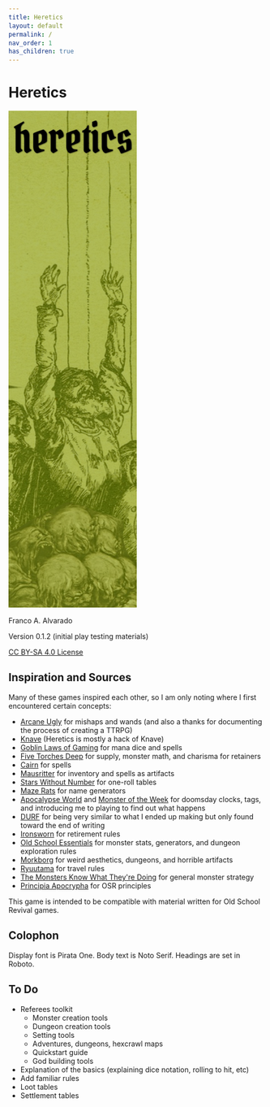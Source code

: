 ```yaml
---
title: Heretics
layout: default
permalink: /
nav_order: 1
has_children: true
---
```


# Heretics

![Heretics](heretics.png)

Franco A. Alvarado

Version 0.1.2 (initial play testing materials)

[CC BY-SA 4.0 License](https://creativecommons.org/licenses/by-sa/4.0/)

## Inspiration and Sources

Many of these games inspired each other, so I am only noting where I first encountered certain concepts:
- [Arcane Ugly](https://miscastterrain.itch.io/arcaneugly) for mishaps and wands (and also a thanks for documenting the process of creating a TTRPG)
- [Knave](https://questingbeast.itch.io/knave) (Heretics is mostly a hack of Knave)
- [Goblin Laws of Gaming](https://goblinpunch.blogspot.com/2016/05/the-glog.html) for mana dice and spells
- [Five Torches Deep](https://www.fivetorchesdeep.com/) for supply, monster math, and charisma for retainers
- [Cairn](cairnrpg.com/) for spells
- [Mausritter](https://mausritter.com/) for inventory and spells as artifacts
- [Stars Without Number](https://www.drivethrurpg.com/product/230009/stars-without-number-revised-edition-free-version) for one-roll tables
- [Maze Rats](https://questingbeast.itch.io/maze-rats) for name generators
- [Apocalypse World](http://www.apocalypse-world.com/) and [Monster of the Week](https://evilhat.com/product/monster-of-the-week/) for doomsday clocks, tags, and introducing me to playing to find out what happens
- [DURF](https://emielboven.itch.io/durf) for being very similar to what I ended up making but only found toward the end of writing
- [Ironsworn](https://www.ironswornrpg.com/) for retirement rules
- [Old School Essentials](https://necroticgnome.com/) for monster stats, generators, and dungeon exploration rules
- [Morkborg](https://morkborg.com/) for weird aesthetics, dungeons, and horrible artifacts 
- [Ryuutama](https://kotodama.itch.io/ryuutama-natural-fantasy-roleplay) for travel rules
- [The Monsters Know What They're Doing](https://www.themonstersknow.com/) for general monster strategy
- [Principia Apocrypha](https://drive.google.com/file/d/1rN5w4-azTq3Kbn0Yvk9nfqQhwQ1R5by1/view) for OSR principles 

This game is intended to be compatible with material written for Old School Revival games. 

## Colophon
Display font is Pirata One. Body text is Noto Serif. Headings are set in Roboto.

## To Do
- Referees toolkit
  - Monster creation tools
  - Dungeon creation tools
  - Setting tools
  - Adventures, dungeons, hexcrawl maps
  - Quickstart guide
  - God building tools
- Explanation of the basics (explaining dice notation, rolling to hit, etc)
- Add familiar rules
- Loot tables
- Settlement tables